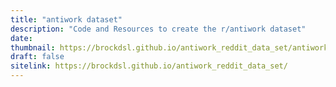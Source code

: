 ```yaml
---
title: "antiwork dataset"
description: "Code and Resources to create the r/antiwork dataset"
date:
thumbnail: https://brockdsl.github.io/antiwork_reddit_data_set/antiwork_project.jpg
draft: false
sitelink: https://brockdsl.github.io/antiwork_reddit_data_set/
---
```

